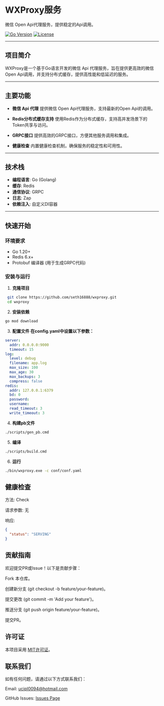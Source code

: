 # WXProxy服务
微信 Open Api代理服务，提供稳定的Api调用。

[![Go Version](https://img.shields.io/badge/Go-1.20+-blue)](https://golang.org/)
[![License](https://img.shields.io/badge/License-MIT-green)](LICENSE)

---

## 项目简介

WXProxy是一个基于Go语言开发的微信 Api 代理服务，旨在提供更高效的微信Open Api调用，并支持分布式缓存，提供高性能和低延迟的服务。

---

## 主要功能

- **微信 Api 代理**
  提供微信 Open Api代理服务，支持最新的Open Api的调用。

- **Redis分布式缓存支持**
  使用Redis作为分布式缓存，支持高并发场景下的Token共享与访问。

- **GRPC接口**
  提供高效的GRPC接口，方便其他服务调用和集成。

- **健康检查**
  内置健康检查机制，确保服务的稳定性和可用性。

---

## 技术栈

- **编程语言**: Go (Golang)
- **缓存**: Redis
- **通信协议**: GRPC
- **日志**: Zap
- **依赖注入**: 自定义DI容器

---

## 快速开始

### 环境要求

- Go 1.20+
- Redis 6.x+
- Protobuf 编译器 (用于生成GRPC代码)

### 安装与运行

1. **克隆项目**
  ```bash
   git clone https://github.com/seth16888/wxproxy.git
   cd wxproxy
  ```

2. **安装依赖**
```bash
go mod download
```

3. **配置文件 在config.yaml中设置以下参数：**
```yaml
server:
  addr: 0.0.0.0:9000
  timeout: 15
log:
  level: debug
  filename: app.log
  max_size: 100
  max_age: 30
  max_backups: 3
  compress: false
redis:
  addr: 127.0.0.1:6379
  bd: 0
  password:
  username:
  read_timeout: 3
  write_timeout: 3
```

4. **构建pb文件**
```bash
./scripts/gen_pb.cmd
```

5. **编译**
```bash
./scripts/build.cmd
```

6. **运行**
```bash
./bin/wxproxy.exe -c conf/conf.yaml
```

## 健康检查
方法: Check

请求参数: 无

响应:
```json
{
  "status": "SERVING"
}
```

## 贡献指南
欢迎提交PR或Issue！以下是贡献步骤：

Fork 本仓库。

创建新分支 (git checkout -b feature/your-feature)。

提交更改 (git commit -m 'Add your feature')。

推送分支 (git push origin feature/your-feature)。

提交PR。

## 许可证
本项目采用 [MIT许可证](./LICENSE)。

## 联系我们
如有任何问题，请通过以下方式联系我们：

Email: [ucipl0094@hotmail.com](mailto:ucipl0094@hotmail.com)

GitHub Issues: [Issues Page](https://github.com/seth16888/wxproxy/issues)
